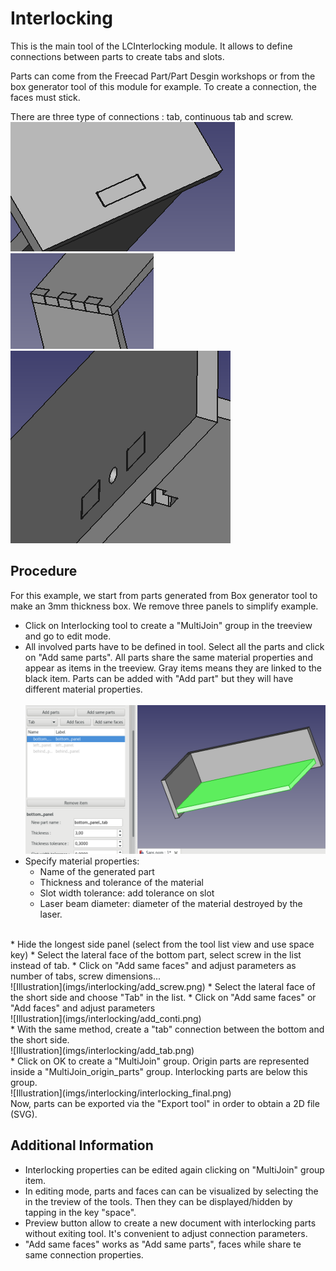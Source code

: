 Interlocking
===========

This is the main tool of the LCInterlocking module. It allows to define connections between parts to create tabs and slots.

Parts can come from the Freecad Part/Part Desgin workshops or from the box generator tool of this module for example. To create a connection, the faces must stick.

There are three type of connections : tab, continuous tab and screw. <br>
![Illustration](imgs/interlocking/tab.png) <br>
![Illustration](imgs/interlocking/continuous.png) <br>
![Illustration](imgs/interlocking/screw.png)<br>

Procedure
-------------
For this example, we start from parts generated from Box generator tool to make an 3mm thickness box. We remove three panels to simplify example.

 * Click on Interlocking tool to create a "MultiJoin" group in the treeview and go to edit mode.
 * All involved parts have to be defined in tool. Select all the parts and click on "Add same parts". All parts share the same material properties and appear as items in the treeview. Gray items means they are linked to the black item. Parts can be added with "Add part" but they will have different material properties.<br><br>
  ![Illustration](imgs/interlocking/add_parts.png)
  * Specify material properties:
    * Name of the generated part
    * Thickness and tolerance of the material
    * Slot width tolerance: add tolerance on slot
    * Laser beam diameter: diameter of the material destroyed by the laser.
<br>
  * Hide the longest side panel (select from the tool list view and use space key)
  * Select the lateral face of the bottom part, select screw in the list instead of tab.
  * Click on "Add same faces" and adjust parameters as number of tabs, screw dimensions...<br>
  ![Illustration](imgs/interlocking/add_screw.png)
  * Select the lateral face of the short side and choose "Tab" in the list.
  * Click on "Add same faces" or "Add faces" and adjust parameters<br>
![Illustration](imgs/interlocking/add_conti.png)
<br>
  * With the same method, create a "tab" connection between the bottom and the short side.<br>
  ![Illustration](imgs/interlocking/add_tab.png)
 <br> 
   * Click on OK to create a "MultiJoin" group. Origin parts are represented inside a "MultiJoin_origin_parts" group. Interlocking parts are below this group.<br>
   ![Illustration](imgs/interlocking/interlocking_final.png)
  
<br>
Now, parts can be exported via the "Export tool" in order to obtain a 2D file (SVG).
  
Additional Information
----------------------------
  * Interlocking properties can be edited again clicking on "MultiJoin" group item.
  * In editing mode, parts and faces can can be visualized by selecting the in the treview of the tools. Then they can be displayed/hidden by tapping in the key "space".
  * Preview button allow to create a new document with interlocking parts without exiting tool. It's convenient to adjust connection parameters.
  * "Add same faces" works as "Add same parts", faces while share te same connection properties. 
  
